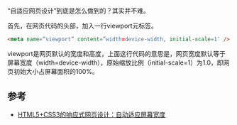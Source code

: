 ## 


“自适应网页设计”到底是怎么做到的？其实并不难。

首先，在网页代码的头部，加入一行viewport元标签。

```html
<meta name=”viewport” content=”width=device-width, initial-scale=1″ />
```

viewport是网页默认的宽度和高度，上面这行代码的意思是，网页宽度默认等于屏幕宽度（width=device-width），原始缩放比例（initial-scale=1）为1.0，即网页初始大小占屏幕面积的100%。

## 参考

 - [HTML5+CSS3的响应式网页设计：自动适应屏幕宽度](https://www.cnblogs.com/libaoli/p/5779629.html)
